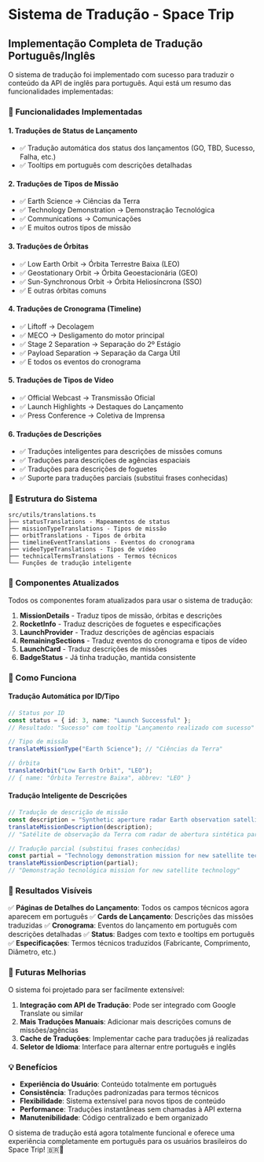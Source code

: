 # Sistema de Tradução - Space Trip

## Implementação Completa de Tradução Português/Inglês

O sistema de tradução foi implementado com sucesso para traduzir o conteúdo da API de inglês para português. Aqui está um resumo das funcionalidades implementadas:

### 🎯 Funcionalidades Implementadas

#### 1. **Traduções de Status de Lançamento**
- ✅ Tradução automática dos status dos lançamentos (GO, TBD, Sucesso, Falha, etc.)
- ✅ Tooltips em português com descrições detalhadas

#### 2. **Traduções de Tipos de Missão**
- ✅ Earth Science → Ciências da Terra
- ✅ Technology Demonstration → Demonstração Tecnológica
- ✅ Communications → Comunicações
- ✅ E muitos outros tipos de missão

#### 3. **Traduções de Órbitas**
- ✅ Low Earth Orbit → Órbita Terrestre Baixa (LEO)
- ✅ Geostationary Orbit → Órbita Geoestacionária (GEO)
- ✅ Sun-Synchronous Orbit → Órbita Heliosíncrona (SSO)
- ✅ E outras órbitas comuns

#### 4. **Traduções de Cronograma (Timeline)**
- ✅ Liftoff → Decolagem
- ✅ MECO → Desligamento do motor principal
- ✅ Stage 2 Separation → Separação do 2º Estágio
- ✅ Payload Separation → Separação da Carga Útil
- ✅ E todos os eventos do cronograma

#### 5. **Traduções de Tipos de Vídeo**
- ✅ Official Webcast → Transmissão Oficial
- ✅ Launch Highlights → Destaques do Lançamento
- ✅ Press Conference → Coletiva de Imprensa

#### 6. **Traduções de Descrições**
- ✅ Traduções inteligentes para descrições de missões comuns
- ✅ Traduções para descrições de agências espaciais
- ✅ Traduções para descrições de foguetes
- ✅ Suporte para traduções parciais (substitui frases conhecidas)

### 📁 Estrutura do Sistema

```
src/utils/translations.ts
├── statusTranslations - Mapeamentos de status
├── missionTypeTranslations - Tipos de missão
├── orbitTranslations - Tipos de órbita
├── timelineEventTranslations - Eventos do cronograma
├── videoTypeTranslations - Tipos de vídeo
├── technicalTermsTranslations - Termos técnicos
└── Funções de tradução inteligente
```

### 🔧 Componentes Atualizados

Todos os componentes foram atualizados para usar o sistema de tradução:

1. **MissionDetails** - Traduz tipos de missão, órbitas e descrições
2. **RocketInfo** - Traduz descrições de foguetes e especificações
3. **LaunchProvider** - Traduz descrições de agências espaciais
4. **RemainingSections** - Traduz eventos do cronograma e tipos de vídeo
5. **LaunchCard** - Traduz descrições de missões
6. **BadgeStatus** - Já tinha tradução, mantida consistente

### 🚀 Como Funciona

#### Tradução Automática por ID/Tipo
```typescript
// Status por ID
const status = { id: 3, name: "Launch Successful" };
// Resultado: "Sucesso" com tooltip "Lançamento realizado com sucesso"

// Tipo de missão
translateMissionType("Earth Science"); // "Ciências da Terra"

// Órbita
translateOrbit("Low Earth Orbit", "LEO"); 
// { name: "Órbita Terrestre Baixa", abbrev: "LEO" }
```

#### Tradução Inteligente de Descrições
```typescript
// Tradução de descrição de missão
const description = "Synthetic aperture radar Earth observation satellite for Japanese Earth imaging company iQPS.";
translateMissionDescription(description);
// "Satélite de observação da Terra com radar de abertura sintética para a empresa japonesa de imagens terrestres iQPS."

// Tradução parcial (substitui frases conhecidas)
const partial = "Technology demonstration mission for new satellite technology";
translateMissionDescription(partial);
// "Demonstração tecnológica mission for new satellite technology"
```

### 🎯 Resultados Visíveis

✅ **Páginas de Detalhes do Lançamento**: Todos os campos técnicos agora aparecem em português
✅ **Cards de Lançamento**: Descrições das missões traduzidas
✅ **Cronograma**: Eventos do lançamento em português com descrições detalhadas
✅ **Status**: Badges com texto e tooltips em português
✅ **Especificações**: Termos técnicos traduzidos (Fabricante, Comprimento, Diâmetro, etc.)

### 🔮 Futuras Melhorias

O sistema foi projetado para ser facilmente extensível:

1. **Integração com API de Tradução**: Pode ser integrado com Google Translate ou similar
2. **Mais Traduções Manuais**: Adicionar mais descrições comuns de missões/agências
3. **Cache de Traduções**: Implementar cache para traduções já realizadas
4. **Seletor de Idioma**: Interface para alternar entre português e inglês

### 💡 Benefícios

- **Experiência do Usuário**: Conteúdo totalmente em português
- **Consistência**: Traduções padronizadas para termos técnicos
- **Flexibilidade**: Sistema extensível para novos tipos de conteúdo
- **Performance**: Traduções instantâneas sem chamadas à API externa
- **Manutenibilidade**: Código centralizado e bem organizado

O sistema de tradução está agora totalmente funcional e oferece uma experiência completamente em português para os usuários brasileiros do Space Trip! 🇧🇷🚀
